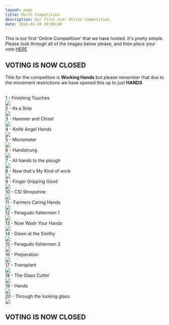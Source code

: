 ```yaml
---
layout: page
title: March Competition
description: Our first ever Online Competition.
date: 2020-03-20 19:00:00
---
```



<p>This is our first 'Online Competitiion' that we have hosted. It's pretty simple. Please look through all of the images below please, and then place your vote <a target="_blank" href="https://surveyhero.com/c/884aefb8">HERE</a></p>

## VOTING IS NOW CLOSED

<p>Title for the competition is <strong>Working Hands</strong> but please remember that due to the movement restrictions we have opened this up to just <strong>HANDS</strong></p> 

<br>	

<div class="Number">1 - Finishing Touches</div>
<div>
	<img class="col three Comp_Img" src="{{ site.baseurl }}/assets/img/March_Competition/1 - Finishing Touches.jpg">
</div>
	

<div class="Comp_Img">
	<div class="Number">2 - Its a Snip</div>
	<div><img class="col three Comp_Img" src="{{ site.baseurl }}/assets/img/March_Competition/2 - Its a Snip.jpg"></div>
</div>

<div class="Comp_Img">
	<div class="Number">3 - Hammer and Chisel</div>
	<div><img class="col three Comp_Img" src="{{ site.baseurl }}/assets/img/March_Competition/3 - Hammer and Chisel.jpg"></div>
</div>

<div class="Comp_Img">
	<div class="Number">4 - Knife Angel Hands</div>
	<div><img class="col three Comp_Img" src="{{ site.baseurl }}/assets/img/March_Competition/4 - Knife Angel Hands.jpg"></div>
</div>

<div class="Comp_Img">
	<div class="Number">5 - Micrometer</div>
	<div><img class="col three Comp_Img" src="{{ site.baseurl }}/assets/img/March_Competition/5 - Micrometer.jpg"></div>
</div>

<div class="Comp_Img">
	<div class="Number">6 - Handstrung</div>
	<div><img class="col three Comp_Img" src="{{ site.baseurl }}/assets/img/March_Competition/6 - Handstrung.jpg"></div>
</div>

<div class="Comp_Img">
	<div class="Number">7 - All hands to the plough</div>
	<div><img class="col three Comp_Img" src="{{ site.baseurl }}/assets/img/March_Competition/7 - All hands to the plough.jpg"></div>
</div>

<div class="Comp_Img">
	<div class="Number">8 - Now that's My Kind of work</div>
	<div><img class="col three Comp_Img" src="{{ site.baseurl }}/assets/img/March_Competition/8 - Now that's My Kind of work.jpg"></div>
</div>

<div class="Comp_Img">
	<div class="Number">9 - Finger Gripping Good</div>
	<div><img class="col three Comp_Img" src="{{ site.baseurl }}/assets/img/March_Competition/9 - Finger Gripping Good.jpg"></div>
</div>

<div class="Comp_Img">
	<div class="Number">10 - CSI Shropshire</div>
	<div><img class="col three Comp_Img" src="{{ site.baseurl }}/assets/img/March_Competition/10 - CSI Shropshire.jpg"></div>
</div>

<div class="Comp_Img">
	<div class="Number">11 - Farmers Caring Hands</div>
	<div><img class="col three Comp_Img" src="{{ site.baseurl }}/assets/img/March_Competition/11 - Farmers Caring Hands.jpg"></div>
</div>

<div class="Comp_Img">
	<div class="Number">12 - Feragudo fishermen 1</div>
	<div><img class="col three Comp_Img" src="{{ site.baseurl }}/assets/img/March_Competition/12 - Feragudo fishermen 1.jpg"></div>
</div>

<div class="Comp_Img">
	<div class="Number">13 - Now Wash Your Hands</div>
	<div><img class="col three Comp_Img" src="{{ site.baseurl }}/assets/img/March_Competition/13 - Now Wash Your Hands.jpg"></div>
</div>

<div class="Comp_Img">
	<div class="Number">14 - Down at the Smithy</div>
	<div><img class="col three Comp_Img" src="{{ site.baseurl }}/assets/img/March_Competition/14 - Down at the Smithy.jpg"></div>
</div>

<div class="Comp_Img">
	<div class="Number">15 - Feragudo fishermen 2</div>
	<div><img class="col three Comp_Img" src="{{ site.baseurl }}/assets/img/March_Competition/15 - Feragudo fishermen 2.jpg"></div>
</div>

<div class="Comp_Img">
	<div class="Number">16 - Preperation</div>
	<div><img class="col three Comp_Img" src="{{ site.baseurl }}/assets/img/March_Competition/16 - Preperation.jpg"></div>
</div>

<div class="Comp_Img">
	<div class="Number">17 - Transplant</div>
	<div><img class="col three Comp_Img" src="{{ site.baseurl }}/assets/img/March_Competition/17 - Transplant.jpg"></div>
</div>

<div class="Comp_Img">
	<div class="Number">18 - The Glass Cutter</div>
	<div><img class="col three Comp_Img" src="{{ site.baseurl }}/assets/img/March_Competition/18 - The Glass Cutter.jpg"></div>
</div>

<div class="Comp_Img">
	<div class="Number">19 - Hands</div>
	<div><img class="col three Comp_Img" src="{{ site.baseurl }}/assets/img/March_Competition/19 - Hands.jpg"></div>
</div>

<div class="Comp_Img">
	<div class="Number">20 - Through the looking glass</div>
	<div><img class="col three Comp_Img" src="{{ site.baseurl }}/assets/img/March_Competition/20 - Through the looking glass.jpg"></div>
</div>


## VOTING IS NOW CLOSED

<!-- <p>If you have made your choice - please do not forget to vote <a target="_blank" href="https://surveyhero.com/c/db645d5f">HERE</a></p> -->



